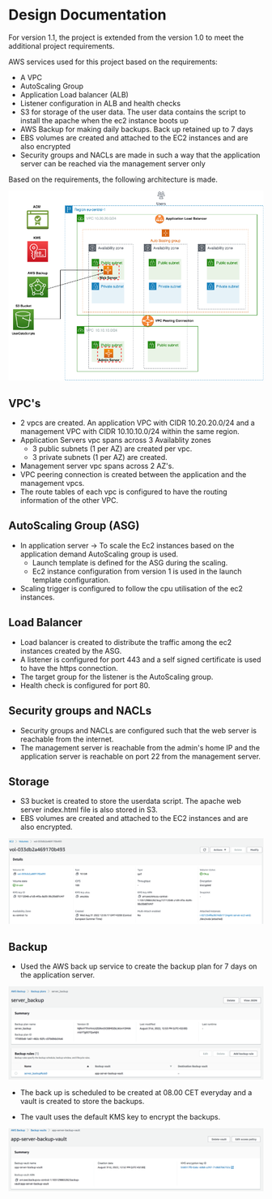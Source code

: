 # Design Documentation

For version 1.1, the project is extended from the version 1.0 to meet the additional project requirements.

AWS services used for this project based on the requirements:

- A VPC
- AutoScaling Group 
- Application Load balancer (ALB)
- Listener configuration in ALB and health checks
- S3 for storage of the user data. The user data contains the script to install the apache when the ec2 instance boots up
- AWS Backup for making daily backups. Back up retained up to 7 days
- EBS volumes are created and attached to the EC2 instances and are also encrypted
- Security groups and NACLs are made in such a way that the application server can be reached via the management server only

Based on the requirements, the following architecture is made.


![01_Project_Requirements_v.1.1](../../../00_includes/PROJECT_01/Project-blue-Page-1.drawio_final1.png)

## VPC's

- 2 vpcs are created. An application VPC with CIDR 10.20.20.0/24 and a management VPC with CIDR 10.10.10.0/24 within the same region. 
- Application Servers vpc spans across 3 Availablity zones
    - 3 public subnets (1 per AZ) are created per vpc.
    - 3 private subnets (1 per AZ) are created.
- Management server vpc spans across 2 AZ's.
- VPC peering connection is created between the application and the management vpcs. 
- The route tables of each vpc is configured to have the routing information of the other VPC.

## AutoScaling Group (ASG)

- In application server -> To scale the Ec2 instances based on the application demand AutoScaling group is used.
    - Launch template is defined for the ASG during the scaling.
    - Ec2 instance configuration from version 1 is used in the launch template configuration.
- Scaling trigger is configured to follow the cpu utilisation of the ec2 instances.

## Load Balancer

- Load balancer is created to distribute the traffic among the ec2 instances created by the ASG.
- A listener is configured for port 443 and a self signed certificate is used to have the https connection.
- The target group for the listener is the AutoScaling group.
- Health check is configured for port 80.

## Security groups and NACLs

- Security groups and NACLs are configured such that the web server is reachable from the internet.
- The management server is reachable from the admin's home IP and the application server is reachable on port 22 from the management server.

## Storage

- S3 bucket is created to store the userdata script. The apache web server index.html file is also stored in S3.
- EBS volumes are created and attached to the EC2 instances and are also encrypted.

![02_Design_Documentation](../../../00_includes/PROJECT_01/ebs_vol.png)
## Backup 

- Used the AWS back up service to create the backup plan for 7 days on the application server. 

![02_Design_Documentation](../../../00_includes/PROJECT_01/serverbackup.png)

- The back up is scheduled to be created at 08.00 CET everyday and a vault is created to store the backups. 

- The vault uses the default KMS key to encrypt the backups.

![02_Design_Documentation](../../../00_includes/PROJECT_01/backupvault.png)